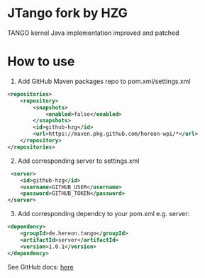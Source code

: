 # JTango fork by HZG

TANGO kernel Java implementation improved and patched

# How to use

1. Add  GitHub Maven packages repo to pom.xml/settings.xml

```xml
<repositories>
    <repository>
        <snapshots>
            <enabled>false</enabled>
        </snapshots>
        <id>github-hzg</id>
        <url>https://maven.pkg.github.com/hereon-wpi/*</url>
    </repository>
</repositories>
```

2. Add corresponding server to settings.xml

```xml
 <server>
    <id>github-hzg</id>
    <username>GITHUB_USER</username>
    <password>GITHUB_TOKEN</password>
</server>
```

3. Add corresponding dependcy to your pom.xml e.g. server:

```xml
<dependency>
    <groupId>de.hereon.tango</groupId>
    <artifactId>server</artifactId>
    <version>1.0.1</version>
</dependency>
```

See GitHub docs: [here](https://docs.github.com/en/packages/guides/configuring-apache-maven-for-use-with-github-packages)
